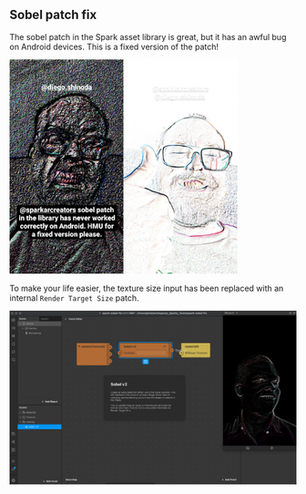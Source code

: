 ## Sobel patch fix

The sobel patch in the Spark asset library is great, but it has an awful bug on Android devices. This is a fixed version of the patch! 

<img src="./images/broken.jpg" width="200"><img src="./images/fixed.jpg" width="200">

To make your life easier, the texture size input has been replaced with an internal `Render Target Size` patch.

![screenshot](./images/screenshot.jpg)
